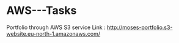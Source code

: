 # AWS---Tasks

Portfolio through AWS S3 service
Link : http://moses-portfolio.s3-website.eu-north-1.amazonaws.com/
